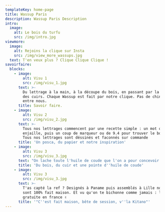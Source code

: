 ```yaml
---
templateKey: home-page
title: Wassup Paris
description: Wassup Paris Description
intro:
  image:
    alt: Le bois du turfu
    src: /img/intro.jpg
viewmore:
  image:
    alt: Rejoins la clique sur Insta
    src: /img/view_more_wassups.jpg
  text: T'en veux plus ? Clique Clique Clique !
savoirfaire:
  blocks:
    - image:
        alt: Visu 1
        src: /img/visu_1.jpg
      text: >-
        Du lettrage à la main, à la découpe du bois, en passant par la gravure
        des cuirs. Chaque Wassup est fait par notre clique. Pas de chinoiseries
        entre nous.
      title: Savoir faire.
    - image:
        alt: Visu 2
        src: /img/visu_2.jpg
      text: >-
        Tous nos lettrages commencent par une recette simple : un mot qui nous
        enjaille, puis un coup de marqueur ou de 9.4 pour trouver le bon flow.
        Tous nos lettrages sont déssinés et faconnés sur commande
      title: 'Un posca, du papier et notre inspiration'
    - image:
        alt: Visu 3
        src: /img/visu_3.jpg
      text: "On lache toute l'huile de coude que l'on a pour concevoir de la tête jusqu'au pied chaque Wassup. Une passion et un goût prononcé pour la perfection. Plus besoin d'aller Go-muscu. \U0001F4AA"
      title: 'Du bois, du cuir et une pointe d''huile de coude'
    - image:
        alt: Visu 3
        src: /img/visu_3.jpg
      text: >-
        T'as capté la ref ? Designés à Paname puis assemblés à Lille nos Wassups
        sont 100% fait maison. Et vu qu'on te bichonne comme jamais : livraison
        gratuite en france ✌️
      title: '"C''est fait maison, bête de session, v''la Kitano"'
---
```


